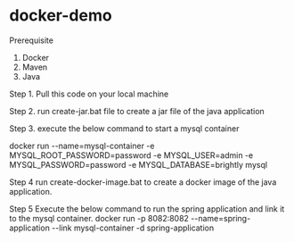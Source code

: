 # docker-demo

Prerequisite
1. Docker
2. Maven
3. Java

Step 1.
Pull this code on your local machine

Step 2.
run create-jar.bat file to create a jar file of the java application

Step 3.
execute the below command to start a mysql container

docker run --name=mysql-container -e MYSQL_ROOT_PASSWORD=password -e MYSQL_USER=admin -e MYSQL_PASSWORD=password -e MYSQL_DATABASE=brightly mysql

Step 4
run create-docker-image.bat to create a docker image of the java application.

Step 5
Execute the below command to run the spring application and link it to the mysql container.
docker run -p 8082:8082 --name=spring-application --link  mysql-container -d spring-application
